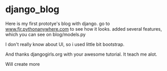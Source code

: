 # django_blog

Here is my first prototye's blog with django.
go to www.fjr.pythonanywhere.com to see how it looks.
added several features, which you can see on blog/models.py

I don't really know about UI, so i used little bit bootstrap.

And thanks djangogirls.org with your awesome tutorial. It teach me alot.

Will create more

